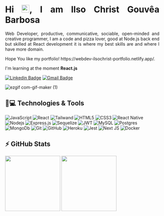 
<h1 align = "justify"> Hi <img src="https://media.giphy.com/media/hvRJCLFzcasrR4ia7z/giphy.gif" width="25px">, I am Ilso Christ Gouvêa Barbosa</h1>
<p align = "justify"> Web Developer, productive, communicative, sociable, open-minded and creative programmer, I am a code and pizza lover, good at Node.js back end but skilled at React development it is where my best skills are and where I have more domain.</p>

<p align = "justify"> Hope You like my portfolio! https://webdev-ilsochrist-portfolio.netlify.app/.</p>

I'm learning at the moment **React.js**

[![Linkedin Badge](https://img.shields.io/badge/-ilsochristgouvêabarbosa-blue?style=flat-square&logo=Linkedin&logoColor=white&link=https://www.linkedin.com/in/ilsochristgouvêabarbosa/)](https://www.linkedin.com/in/ilsochristgouvêabarbosa/)
[![Gmail Badge](https://img.shields.io/badge/-ilsocgb@gmail.com-c14438?style=flat-square&logo=Gmail&logoColor=white&link=mailto:ilsocgb@gmail.com)](mailto:ilsocgb@gmail.com)

![ezgif com-gif-maker (1)](https://user-images.githubusercontent.com/100448527/183536817-4f1e9f55-88c5-4b7b-8a05-0442e2487b04.gif)

## 🚀💻 Technologies & Tools

![JavaScript](https://img.shields.io/badge/-JavaScript-black?style=flat-square&logo=javascript)
![React](https://img.shields.io/badge/React-20232A?style=flat-square&logo=react&logoColor=61DAFB)
![Tailwand](https://img.shields.io/badge/Tailwind_CSS-38B2AC?style=flat-square&logo=tailwind-css&logoColor=white)
![HTML5](https://img.shields.io/badge/-HTML5-E34F26?style=flat-square&logo=html5&logoColor=white)
![CSS3](https://img.shields.io/badge/-CSS3-1572B6?style=flat-square&logo=css3)
![React Native](https://img.shields.io/badge/react_native-%2320232a.svg?style=flat-square&logo=react&logoColor=%2361DAFB)
![Nodejs](https://img.shields.io/badge/-Nodejs-black?style=flat-square&logo=Node.js)
![Express.js](https://img.shields.io/badge/Express.js-404D59?style=flat-square)
![Sequelize](https://img.shields.io/badge/Sequelize-52B0E7?style=flat-square&logo=Sequelize&logoColor=white)
![JWT](https://img.shields.io/badge/JWT-black?style=flat-square&logo=JSON%20web%20tokens)
![MySQL](https://img.shields.io/badge/mysql-%2300f.svg?style=flat-square&logo=mysql&logoColor=white)
![Postgres](https://img.shields.io/badge/postgres-%23316192.svg?style=flat-square&logo=postgresql&logoColor=white)
![MongoDb](https://img.shields.io/badge/MongoDB-4EA94B?style=flat-square&logo=mongodb&logoColor=white)
![Git](https://img.shields.io/badge/-Git-black?style=flat-square&logo=git)
![GitHub](https://img.shields.io/badge/-GitHub-181717?style=flat-square&logo=github)
![Heroku](https://img.shields.io/badge/heroku-%23430098.svg?style=flat-square&logo=heroku&logoColor=white)
![Jest](https://img.shields.io/badge/Jest-C21325?style=flat-square&logo=jest&logoColor=white)
![Next JS](https://img.shields.io/badge/Next-black?style==flat-square&logo=next.js&logoColor=white)
![Docker](https://img.shields.io/badge/-docker-blue?style=flat-square&logo=docker)


## ⚡ GitHub Stats

<img height="180em" src="https://github-readme-stats.vercel.app/api?username=ilsochrist&show_icons=true&theme=dracula&include_all_commits=true&count_private=true"/>
<img height="180em" src="https://github-readme-stats.vercel.app/api/top-langs/?username=ilsochrist&layout=compact&langs_count=7&theme=dracula"/>
